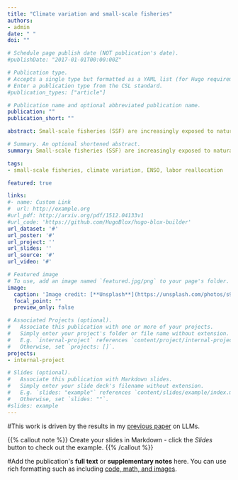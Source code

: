 ```yaml
---
title: "Climate variation and small-scale fisheries"
authors:
- admin
date: " "
doi: ""

# Schedule page publish date (NOT publication's date).
#publishDate: "2017-01-01T00:00:00Z"

# Publication type.
# Accepts a single type but formatted as a YAML list (for Hugo requirements).
# Enter a publication type from the CSL standard.
#publication_types: ["article"]

# Publication name and optional abbreviated publication name.
publication: ""
publication_short: ""

abstract: Small-scale fisheries (SSF) are increasingly exposed to natural and anthropogenic stressors, including climatic shocks, which contribute to high interannual and seasonal variability in catch and income. Diversification across species, space, and time as a means of reducing risk and uncertainty is well documented in fisheries, though there is little empirical evidence in open-access systems. Literature on diversification across non-fishing industries is more limited. In developing countries, agriculture, a similar climate-sensitive sector, studies show that climate variability has led to various outcomes, such as income loss, labor reallocation, and migration. Similar impacts could be anticipated in fishing communities, affecting their ability to diversify and adapt to climate variability. Here, I estimate the effect of El Nino Southern Oscillation (ENSO), a major source of global climate variability, on fishery landings, ex-vessel revenue, and household income in small-scale fishing municipalities in Mexico from 2006-2020. Results indicate that ENSO, a 1°C anomaly of either warming or cooling, decreases diversification of fishery landings and ex-vessel revenue, while increasing average total landings, ex-vessel revenue, and household fishing income by 7%, 9%, and 10%, respectively. This highlights the importance of specialization as an adaptive strategy. On the other hand, income from non-fishing industries becomes more diversified during ENSO events, despite falling overall by 18% on average. Income from industries like construction, manufacturing, and agriculture decreases during warming events. Households compensate with non-labor income from sources such as informal loans and savings. The open-access, multi-gear, and multi-species nature of SSF allows fishers the ability to opportunistically shift target fisheries, potentially reducing labor reallocation to non-fishing industries. Alternatively, these industries are also negatively impacted by ENSO, and the lack of climate-resilient alternatives underscores the importance of fishing income in SSF households.

# Summary. An optional shortened abstract.
summary: Small-scale fisheries (SSF) are increasingly exposed to natural and anthropogenic stressors, including climatic shocks, which contribute to high interannual and seasonal variability in catch and income. Here I explore adaptation strategies withing small-scale fishing communities.

tags:
- small-scale fisheries, climate variation, ENSO, labor reallocation

featured: true

links:
#- name: Custom Link
#  url: http://example.org
#url_pdf: http://arxiv.org/pdf/1512.04133v1
#url_code: 'https://github.com/HugoBlox/hugo-blox-builder'
url_dataset: '#'
url_poster: '#'
url_project: ''
url_slides: ''
url_source: '#'
url_video: '#'

# Featured image
# To use, add an image named `featured.jpg/png` to your page's folder. 
image:
  caption: 'Image credit: [**Unsplash**](https://unsplash.com/photos/s9CC2SKySJM)'
  focal_point: ""
  preview_only: false

# Associated Projects (optional).
#   Associate this publication with one or more of your projects.
#   Simply enter your project's folder or file name without extension.
#   E.g. `internal-project` references `content/project/internal-project/index.md`.
#   Otherwise, set `projects: []`.
projects:
- internal-project

# Slides (optional).
#   Associate this publication with Markdown slides.
#   Simply enter your slide deck's filename without extension.
#   E.g. `slides: "example"` references `content/slides/example/index.md`.
#   Otherwise, set `slides: ""`.
#slides: example
---
```


#This work is driven by the results in my [previous paper](/publication/conference-paper/) on LLMs.

{{% callout note %}}
Create your slides in Markdown - click the *Slides* button to check out the example.
{{% /callout %}}

#Add the publication's **full text** or **supplementary notes** here. You can use rich formatting such as including [code, math, and images](https://docs.hugoblox.com/content/#writing-markdown-latex/).
